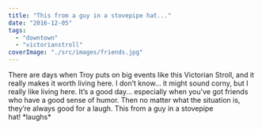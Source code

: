```yaml
---
title: "This from a guy in a stovepipe hat..."
date: "2016-12-05"
tags: 
  - "downtown"
  - "victorianstroll"
coverImage: "./src/images/friends.jpg"
---
```


There are days when Troy puts on big events like this Victorian Stroll, and it really makes it worth living here. I don’t know… it might sound corny, but I really like living here. It’s a good day... especially when you've got friends who have a good sense of humor. Then no matter what the situation is, they’re always good for a laugh. This from a guy in a stovepipe hat! \*laughs\*
